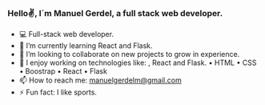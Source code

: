 ### Hello✌, I´m Manuel Gerdel, a full stack web developer.

- 💻 Full-stack web developer.
- 🌱 I’m currently learning React and Flask.
- 👯 I’m looking to collaborate on new projects to grow in experience.
- 💬 I enjoy working on technologies like: , React and Flask.
 • HTML • CSS • Boostrap • React • Flask
- 📫 How to reach me: manuelgerdelm@gmail.com
- ⚡ Fun fact: I like sports.

###
